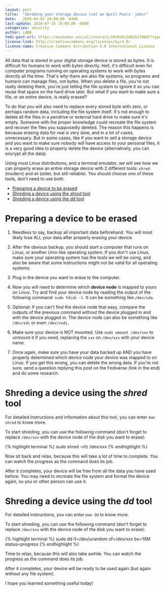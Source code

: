 ```yaml
---
layout: post
title:  "Shreding your storage device (not an April Fools' joke)"
date:   2020-04-01 20:00:00 -0400
last-update: 2020-07-15 18:00:00 -0400
categories: security
author: LABB
fedi-post-url: https://mastodon.social/interact/103926134025179047?type=reply
license-link: http://creativecommons.org/licenses/by/4.0/
license-name: Creative Commons Attribution 4.0 International License
---
```


All data that is stored in your digital storage device is stored as bytes. It is difficult for humans to work with bytes directly. Hell, it's difficult even for computer programs running on operating systems to work with bytes directly all the time. That's why there are also file systems, so programs and humans can manage files, not bytes. When you delete a file, you're not really deleting them, you're just telling the file system to ignore it so you can reuse that space on the hard drive later. But what if you want to make sure a file, or an entire device, is really erased?

To do that you will also need to replace every stored byte with zero, or perhaps random data, including the file system itself. It's not enough to delete all the files in a pendrive or external hard drive to make sure it's empty. Someone with the proper knowledge could recreate the file system and recover the files you supposedly deleted. The reason this happens is because erasing data for real is very slow, and in a lot of cases, unnecessary. But in some cases, like if you want to sell a storage device and you want to make sure nobody will have access to your personal files, it is a very good idea to properly delete the device (alternatively, you can encrypt all the data).

Using most Linux distributions, and a terminal emulator, we will see how we can properly erase an entire storage device with 2 different tools: `shred` (modern) and `dd` (older, but still reliable). You should choose one of these tools, don't need to use both.

* [Preparing a device to be erased](#preparation)
* [Shreding a device using the *shred* tool](#shred)
* [Shreding a device using the *dd* tool](#dd)

Preparing a device to be erased<a name="preparation"></a>
===

1. Needless to say, backup all important data beforehand. You will most likely lose ALL your data after properly erasing your device.

2. After the obvious backup, you should start a computer that runs on Linux, or another Unix-like operating system. If you don't use Linux, make sure your operating system has the tools we will be using, and also be aware that some instructions might not be valid for all operating systems. 

3. Plug in the device you want to erase to the computer. 

4. Now you will need to determine which **device node** is mapped to yours on Linux. Try and find your device node by reading the output of the following command: `sudo fdisk -l`. It can be something like `/dev/sda`.

5. Optional: If you can't find the device node that easy, compare the outputs of the previous command without the device plugged in and with the device plugged in. The device node can also be something like `/dev/sdc` or even `/dev/xvdi`.

6. Make sure your device is NOT mounted. Use `sudo umount /dev/xxx` to unmount it if you need, replacing the `xxx` on `/dev/xxx` with your device name.

7. Once again, make sure you have your data backed up AND you have properly determined which device node your device was mapped to on Linux. If you get this wrong, you can delete the wrong data. If you're not sure, send a question replying this post on the Fediverse (link in the end) and do some research.

Shreding a device using the *shred* tool<a name="shred"></a>
===

For detailed instructions and information about this tool, you can enter `man shred` to know more.

To start shreding, you can use the following command (don't forget to replace `/dev/xxx` with the device node of the disk you want to erase):

{% highlight terminal %}
sudo shred -vfz /dev/xxx
{% endhighlight %}

Now sit back and relax, because this will take a lot of time to complete. You can watch the progress as the command does its job.

After it completes, your device will be free from all the data you have used before. You may need to recreate the file system and format the device again, so you or other person can use it.

Shreding a device using the *dd* tool<a name="dd"></a>
===

For detailed instructions, you can enter `man dd` to know more.

To start shreding, you can use the following command (don't forget to replace `/dev/xxx` with the device node of the disk you want to erase):

{% highlight terminal %}
sudo dd if=/dev/urandom of=/dev/xxx bs=10M status=progress
{% endhighlight %}

Time to relax, because this will also take awhile. You can watch the progress as the command does its job.

After it completes, your device will be ready to be used again (but again without any file system).

I hope you learned something useful today!
